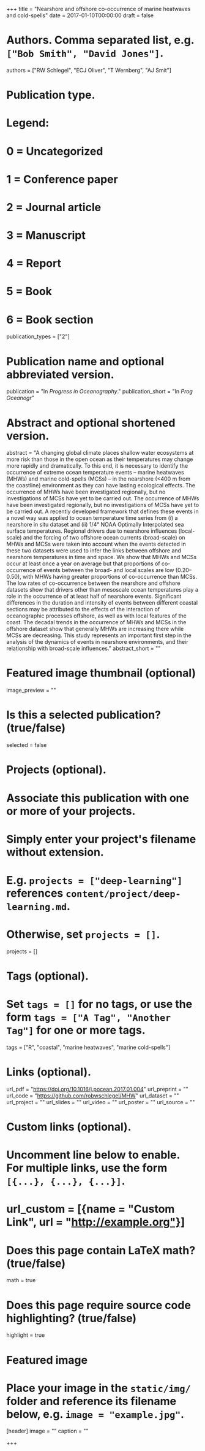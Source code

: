 +++
title = "Nearshore and offshore co-occurrence of marine heatwaves and cold-spells"
date = 2017-01-10T00:00:00
draft = false

# Authors. Comma separated list, e.g. `["Bob Smith", "David Jones"]`.
authors = ["RW Schlegel", "ECJ Oliver", "T Wernberg", "AJ Smit"]

# Publication type.
# Legend:
# 0 = Uncategorized
# 1 = Conference paper
# 2 = Journal article
# 3 = Manuscript
# 4 = Report
# 5 = Book
# 6 = Book section
publication_types = ["2"]

# Publication name and optional abbreviated version.
publication = "In *Progress in Oceanography*."
publication_short = "In *Prog Oceanogr*"

# Abstract and optional shortened version.
abstract = "A changing global climate places shallow water ecosystems at more risk than those in the open ocean as their temperatures may change more rapidly and dramatically. To this end, it is necessary to identify the occurrence of extreme ocean temperature events – marine heatwaves (MHWs) and marine cold-spells (MCSs) – in the nearshore (<400 m from the coastline) environment as they can have lasting ecological effects. The occurrence of MHWs have been investigated regionally, but no investigations of MCSs have yet to be carried out. The occurrence of MHWs have been investigated regionally, but no investigations of MCSs have yet to be carried out. A recently developed framework that defines these events in a novel way was applied to ocean temperature time series from (i) a nearshore in situ dataset and (ii) 1/4° NOAA Optimally Interpolated sea surface temperatures. Regional drivers due to nearshore influences (local-scale) and the forcing of two offshore ocean currents (broad-scale) on MHWs and MCSs were taken into account when the events detected in these two datasets were used to infer the links between offshore and nearshore temperatures in time and space. We show that MHWs and MCSs occur at least once a year on average but that proportions of co-occurrence of events between the broad- and local scales are low (0.20–0.50), with MHWs having greater proportions of co-occurrence than MCSs. The low rates of co-occurrence between the nearshore and offshore datasets show that drivers other than mesoscale ocean temperatures play a role in the occurrence of at least half of nearshore events. Significant differences in the duration and intensity of events between different coastal sections may be attributed to the effects of the interaction of oceanographic processes offshore, as well as with local features of the coast. The decadal trends in the occurrence of MHWs and MCSs in the offshore dataset show that generally MHWs are increasing there while MCSs are decreasing. This study represents an important first step in the analysis of the dynamics of events in nearshore environments, and their relationship with broad-scale influences."
abstract_short = ""

# Featured image thumbnail (optional)
image_preview = ""

# Is this a selected publication? (true/false)
selected = false

# Projects (optional).
#   Associate this publication with one or more of your projects.
#   Simply enter your project's filename without extension.
#   E.g. `projects = ["deep-learning"]` references `content/project/deep-learning.md`.
#   Otherwise, set `projects = []`.
projects = []

# Tags (optional).
#   Set `tags = []` for no tags, or use the form `tags = ["A Tag", "Another Tag"]` for one or more tags.
tags = ["R", "coastal", "marine heatwaves", "marine cold-spells"]

# Links (optional).
url_pdf = "https://doi.org/10.1016/j.pocean.2017.01.004"
url_preprint = ""
url_code = "https://github.com/robwschlegel/MHW"
url_dataset = ""
url_project = ""
url_slides = ""
url_video = ""
url_poster = ""
url_source = ""

# Custom links (optional).
#   Uncomment line below to enable. For multiple links, use the form `[{...}, {...}, {...}]`.
# url_custom = [{name = "Custom Link", url = "http://example.org"}]

# Does this page contain LaTeX math? (true/false)
math = true

# Does this page require source code highlighting? (true/false)
highlight = true

# Featured image
# Place your image in the `static/img/` folder and reference its filename below, e.g. `image = "example.jpg"`.
[header]
image = ""
caption = ""

+++

